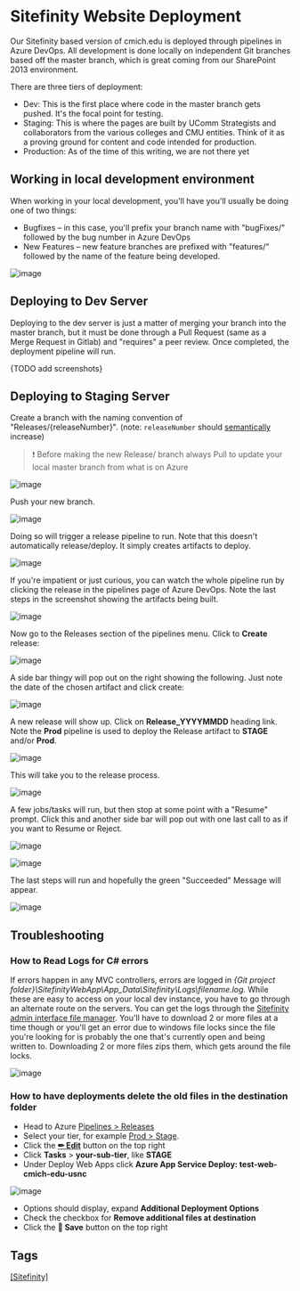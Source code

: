 # Sitefinity Website Deployment

Our Sitefinity based version of cmich.edu is deployed through pipelines in Azure DevOps. All development is done locally on independent Git branches based off the master branch, which is great coming from our SharePoint 2013 environment.

There are three tiers of deployment:

- Dev: This is the first place where code in the master branch gets pushed. It&#39;s the focal point for testing.
- Staging: This is where the pages are built by UComm Strategists and collaborators from the various colleges and CMU entities. Think of it as a proving ground for content and code intended for production.
- Production: As of the time of this writing, we are not there yet


## Working in local development environment

When working in your local development, you&#39;ll have you&#39;ll usually be doing one of two things:

- Bugfixes – in this case, you&#39;ll prefix your branch name with &quot;bugFixes/&quot; followed by the bug number in Azure DevOps
- New Features – new feature branches are prefixed with &quot;features/&quot; followed by the name of the feature being developed.

![image](uploads/1d5d31aa862908382ce7eb1320370870/image.png)

## Deploying to Dev Server

Deploying to the dev server is just a matter of merging your branch into the master branch, but it must be done through a Pull Request (same as a Merge Request in Gitlab) and "requires" a peer review. Once completed, the deployment pipeline will run.

{TODO add screenshots}

## Deploying to Staging Server

Create a branch with the naming convention of "Releases/\{releaseNumber}". (note: `releaseNumber` should [semantically](https://semver.org/) increase)

> ❗ Before making the new Release/ branch always Pull to update your local master branch from what is on Azure

![image](uploads/1cb5ece79691b6a1387b800f9267cc6a/image.png)

Push your new branch.

![image](uploads/0f8db8825c784b005da7512c25f38f97/image.png)

Doing so will trigger a release pipeline to run. Note that this doesn't automatically release/deploy. It simply creates artifacts to deploy.

![image](uploads/75d2c208ecfb537098d31dbdafe7a4ae/image.png)

If you&#39;re impatient or just curious, you can watch the whole pipeline run by clicking the release in the pipelines page of Azure DevOps. Note the last steps in the screenshot showing the artifacts being built.

![image](uploads/6d8a26c66216ea5062f432d5fa568435/image.png)

Now go to the Releases section of the pipelines menu. Click to **Create** release:

![image](uploads/1fde3f51e25eff3fbf7cdf70758fee8f/image.png)

 A side bar thingy will pop out on the right showing the following. Just note the date of the chosen artifact and click create:

![image](uploads/aef7a40b3d9c2f3481e690961abcb113/image.png)

A new release will show up. Click on **Release_YYYYMMDD** heading link. Note the **Prod** pipeline is used to deploy the Release artifact to **STAGE** and/or **Prod**.

![image](uploads/b4df06858673beac461eadb9e95b10de/image.png)

This will take you to the release process.

![image](uploads/6cccf59329dacf6297b69ae525510f13/image.png)

A few jobs/tasks will run, but then stop at some point with a "Resume" prompt. Click this and another side bar will pop out with one last call to as if you want to Resume or Reject.

![image](uploads/fb0fd0643b5257d7a2fdbc0f19be1338/image.png)

![image](uploads/1e47d9e0af6abedc50ee0ca2ec7d3e2b/image.png)

The last steps will run and hopefully the green "Succeeded" Message will appear.

![image](uploads/bddd542cdb2dc33c6f09a3292dc417af/image.png)

## Troubleshooting
### How to Read Logs for C# errors
If errors happen in any MVC controllers, errors are logged in _{Git project folder}\SitefinityWebApp\App\_Data\Sitefinity\Logs\filename.log._ While these are easy to access on your local dev instance, you have to go through an alternate route on the servers. You can get the logs through the [Sitefinity admin interface file manager](https://stage-www.cmich.edu/Sitefinity/Administration/Files). You'll have to download 2 or more files at a time though or you'll get an error due to windows file locks since the file you're looking for is probably the one that's currently open and being written to. Downloading 2 or more files zips them, which gets around the file locks.

![image](uploads/aed6e393a085df3489b211c3b6f29464/image.png)

### How to have deployments delete the old files in the destination folder

- Head to Azure [Pipelines > Releases](https://dev.azure.com/CMUDevOps/cmich-sitefinity/_release)
- Select your tier, for example [Prod > Stage](https://dev.azure.com/CMUDevOps/cmich-sitefinity/_release?_a=releases&view=mine&definitionId=5).
- Click the [**✏ Edit**](https://dev.azure.com/CMUDevOps/cmich-sitefinity/_releaseDefinition?definitionId=5&_a=environments-editor-preview) button on the top right
- Click **Tasks** > **your-sub-tier**, like **STAGE**
- Under Deploy Web Apps click **Azure App Service Deploy: test-web-cmich-edu-usnc**

![image](uploads/45b9aac209c43c0bf5fd6e7af834311e/image.png)

- Options should display, expand **Additional Deployment Options**
- Check the checkbox for **Remove additional files at destination**
- Click the **💾 Save** button on the top right

## Tags
[[Sitefinity]](https://code.cmich.edu/search?project_id=365&repository_ref=master&scope=wiki_blobs&search=SitefinityTag)